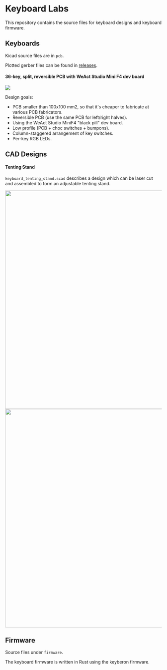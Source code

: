 # Keyboard Labs

This repository contains the source files for keyboard
designs and keyboard firmware.

## Keyboards

Kicad source files are in `pcb`.

Plotted gerber files can be found in [releases](https://github.com/rgoulter/keyboard-labs/releases/).

#### 36-key, split, reversible PCB with WeAct Studio Mini F4 dev board

![](https://raw.githubusercontent.com/rgoulter/keyboard-labs/master/docs/images/keyboard1_final_result.jpg)

Design goals:

- PCB smaller than 100x100 mm2,
  so that it's cheaper to fabricate at various
  PCB fabricators.
- Reversible PCB (use the same PCB for left/right halves).
- Using the WeAct Studio MiniF4 "black pill" dev board.
- Low profile (PCB + choc switches + bumpons).
- Column-staggered arrangement of key switches.
- Per-key RGB LEDs.

## CAD Designs

#### Tenting Stand

`keyboard_tenting_stand.scad` describes a design which can be laser cut
and assembled to form an adjustable tenting stand.

<img src="https://raw.githubusercontent.com/rgoulter/keyboard-labs/master/cad/docs/images/tenting_stand_3d_preview.png" width=700 />

<img src="https://raw.githubusercontent.com/rgoulter/keyboard-labs/master/cad/docs/images/tent_puzzle_all.svg" width=700 />

## Firmware

Source files under `firmware`.

The keyboard firmware is written in Rust using the keyberon
firmware.
